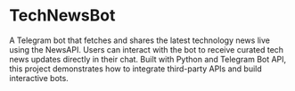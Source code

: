 # TechNewsBot
A Telegram bot that fetches and shares the latest technology news live using the NewsAPI. Users can interact with the bot to receive curated tech news updates directly in their chat. Built with Python and Telegram Bot API, this project demonstrates how to integrate third-party APIs and build interactive bots.

